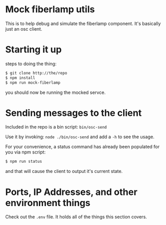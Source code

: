 # Mock fiberlamp utils

This is to help debug and simulate the fiberlamp component. It's basically just an osc client.

# Starting it up

steps to doing the thing:

```bash
$ git clone http://the/repo
$ npm install
$ npm run mock-fiberlamp
```

you should now be running the mocked servce.

# Sending messages to the client

Included in the repo is a bin script: `bin/osc-send`

Use it by invoking: `node ./bin/osc-send` and add a `-h` to see the usage.

For your convenience, a status command has already been populated for you via npm script: 

```bash
$ npm run status
```

and that will cause the client to output it's current state.

# Ports, IP Addresses, and other environment things

Check out the `.env` file. It holds all of the things this section covers.